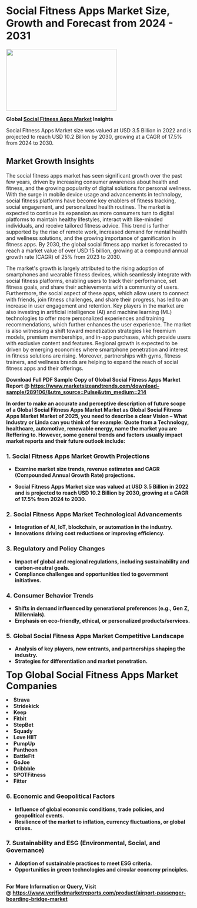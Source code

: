 <H1>Social Fitness Apps Market Size, Growth and Forecast from 2024 - 2031</H1><img class="aligncenter size-medium wp-image-584254" src="https://thirdeyenews.in/wp-content/uploads/2024/09/Global-Market-Research-300x168.jpeg" alt="" width="300" height="168" /><p><strong>Global&nbsp;<a href="https://www.marketsizeandtrends.com/download-sample/289106/&amp;utm_source=Pulse&amp;utm_medium=214">Social Fitness Apps Market</a> Insights</strong></p><p>Social Fitness Apps Market size was valued at USD 3.5 Billion in 2022 and is projected to reach USD 10.2 Billion by 2030, growing at a CAGR of 17.5% from 2024 to 2030.</p><p><h2>Market Growth Insights</h2> <p>The social fitness apps market has seen significant growth over the past few years, driven by increasing consumer awareness about health and fitness, and the growing popularity of digital solutions for personal wellness. With the surge in mobile device usage and advancements in technology, social fitness platforms have become key enablers of fitness tracking, social engagement, and personalized health routines. The market is expected to continue its expansion as more consumers turn to digital platforms to maintain healthy lifestyles, interact with like-minded individuals, and receive tailored fitness advice. This trend is further supported by the rise of remote work, increased demand for mental health and wellness solutions, and the growing importance of gamification in fitness apps. By 2030, the global social fitness app market is forecasted to reach a market value of over USD 15 billion, growing at a compound annual growth rate (CAGR) of 25% from 2023 to 2030.</p> <p><strong></strong></p> <p>The market's growth is largely attributed to the rising adoption of smartphones and wearable fitness devices, which seamlessly integrate with social fitness platforms, enabling users to track their performance, set fitness goals, and share their achievements with a community of users. Furthermore, the social aspect of these apps, which allow users to connect with friends, join fitness challenges, and share their progress, has led to an increase in user engagement and retention. Key players in the market are also investing in artificial intelligence (AI) and machine learning (ML) technologies to offer more personalized experiences and training recommendations, which further enhances the user experience. The market is also witnessing a shift toward monetization strategies like freemium models, premium memberships, and in-app purchases, which provide users with exclusive content and features. Regional growth is expected to be driven by emerging economies where smartphone penetration and interest in fitness solutions are rising. Moreover, partnerships with gyms, fitness trainers, and wellness brands are helping to expand the reach of social fitness apps and their offerings.</p> <p><strong></p><p><span class=""><strong>Download Full PDF Sample Copy of Global Social Fitness Apps Market Report</strong> @ <a href="https://www.marketsizeandtrends.com/download-sample/289106/&amp;utm_source=Pulse&amp;utm_medium=214" target="_blank">https://www.marketsizeandtrends.com/download-sample/289106/&amp;utm_source=Pulse&amp;utm_medium=214</a></span></p><p>In order to make an accurate and perceptive description of future scope of a Global&nbsp;Social Fitness Apps Market Market as Global&nbsp;Social Fitness Apps Market Market of 2025, you need to describe a clear Vision &ndash; What Industry or Linda can you think of for example: Quote from a Technology, healthcare, automotive, renewable energy, name the market you are Reffering to. However, some general trends and factors usually impact market reports and their future outlook include:</p><h3>1.&nbsp;<strong>Social Fitness Apps Market Growth Projections</strong></h3><ul><li>Examine market size trends, revenue estimates and CAGR (Compounded Annual Growth Rate) projections.</li><li><p>Social Fitness Apps Market size was valued at USD 3.5 Billion in 2022 and is projected to reach USD 10.2 Billion by 2030, growing at a CAGR of 17.5% from 2024 to 2030.</p></li></ul><h3>2.&nbsp;<strong>Social Fitness Apps Market Technological Advancements</strong></h3><ul><li>Integration of AI, IoT, blockchain, or automation in the industry.</li><li>Innovations driving cost reductions or improving efficiency.</li></ul><h3>3.&nbsp;<strong>Regulatory and Policy Changes</strong></h3><ul><li>Impact of global and regional regulations, including sustainability and carbon-neutral goals.</li><li>Compliance challenges and opportunities tied to government initiatives.</li></ul><h3>4.&nbsp;<strong>Consumer Behavior Trends</strong></h3><ul><li>Shifts in demand influenced by generational preferences (e.g., Gen Z, Millennials).</li><li>Emphasis on eco-friendly, ethical, or personalized products/services.</li></ul><h3>5.&nbsp;<strong>Global Social Fitness Apps Market Competitive Landscape</strong></h3><ul><li>Analysis of key players, new entrants, and partnerships shaping the industry.</li><li>Strategies for differentiation and market penetration.</li></ul><p data-pm-slice="1 1 []"><span style="color: inherit; font-family: inherit; font-size: 25px;">Top Global Social Fitness Apps Market Companies</span></p><div class="" data-test-id=""><p><li>Strava</li><li> Stridekick</li><li> Keep</li><li> Fitbit</li><li> StepBet</li><li> Squady</li><li> Love HIIT</li><li> PumpUp</li><li> Pantheon</li><li> BattleFit</li><li> GoJoe</li><li> Dribbble</li><li> SPOTFitness</li><li> Fitter</li></p></div><h3>6.&nbsp;<strong>Economic and Geopolitical Factors</strong></h3><ul><li>Influence of global economic conditions, trade policies, and geopolitical events.</li><li>Resilience of the market to inflation, currency fluctuations, or global crises.</li></ul><h3>7.&nbsp;<strong>Sustainability and ESG (Environmental, Social, and Governance)</strong></h3><ul><li>Adoption of sustainable practices to meet ESG criteria.</li><li>Opportunities in green technologies and circular economy principles.</li></ul><h2><strong style="font-size: 14px;">For More Information or Query, Visit @&nbsp;</strong><a style="background-color: #ffffff; font-size: 14px;" href="https://www.marketsizeandtrends.com/report/social-fitness-apps-market/" target="_blank">https://www.verifiedmarketreports.com/product/airport-passenger-boarding-bridge-market</a></h2>
